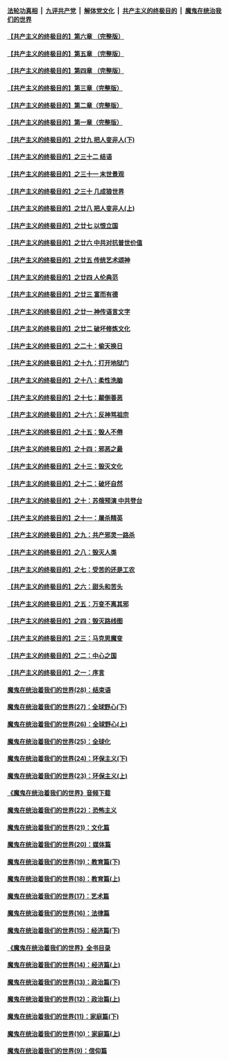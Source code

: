 ####  [法轮功真相](../../../../basic/blob/master/README.md?t=05090834) &nbsp;|&nbsp; [九评共产党](../../../../9ping.md/blob/master/README.md?t=05090834) &nbsp;|&nbsp; [解体党文化](../../../../jtdwh.md/blob/master/README.md?t=05090834)  &nbsp;|&nbsp; [共产主义的终极目的](../../../../gczydzjmd.md/blob/master/README.md?t=05090834) &nbsp;|&nbsp; [魔鬼在统治我们的世界](../../../../mgztzwmdsj.md/blob/master/README.md?t=05090834) 

#### [【共产主义的终极目的】第六章 （完整版）](../pages/nsc422/n11428913.md?t=05090834) 

#### [【共产主义的终极目的】第五章 （完整版）](../pages/nsc422/n11428912.md?t=05090834) 

#### [【共产主义的终极目的】第四章 （完整版）](../pages/nsc422/n11428907.md?t=05090834) 

#### [【共产主义的终极目的】第三章（完整版）](../pages/nsc422/n11428848.md?t=05090834) 

#### [【共产主义的终极目的】第二章（完整版）](../pages/nsc422/n11428831.md?t=05090834) 

#### [【共产主义的终极目的】第一章（完整版）](../pages/nsc422/n11417651.md?t=05090834) 

#### [【共产主义的终极目的】之廿九 把人变非人(下)](../pages/nsc422/n11344140.md?t=05090834) 

#### [【共产主义的终极目的】之三十二 结语](../pages/nsc422/n11360535.md?t=05090834) 

#### [【共产主义的终极目的】之三十一 末世景观](../pages/nsc422/n11351129.md?t=05090834) 

#### [【共产主义的终极目的】之三十 几成狼世界](../pages/nsc422/n11348280.md?t=05090834) 

#### [【共产主义的终极目的】之廿八 把人变非人(上)](../pages/nsc422/n11340492.md?t=05090834) 

#### [【共产主义的终极目的】之廿七 以恨立国](../pages/nsc422/n11336944.md?t=05090834) 

#### [【共产主义的终极目的】之廿六 中共对抗普世价值](../pages/nsc422/n11324785.md?t=05090834) 

#### [【共产主义的终极目的】之廿五 传统艺术颂神](../pages/nsc422/n11296396.md?t=05090834) 

#### [【共产主义的终极目的】之廿四 人伦典范](../pages/nsc422/n11296397.md?t=05090834) 

#### [【共产主义的终极目的】之廿三 富而有德](../pages/nsc422/n11283598.md?t=05090834) 

#### [【共产主义的终极目的】之廿一 神传语言文字](../pages/nsc422/n11263265.md?t=05090834) 

#### [【共产主义的终极目的】之廿二 破坏修炼文化](../pages/nsc422/n11245728.md?t=05090834) 

#### [【共产主义的终极目的】之二十：偷天换日](../pages/nsc422/n11238846.md?t=05090834) 

#### [【共产主义的终极目的】之十九：打开地狱门](../pages/nsc422/n11206376.md?t=05090834) 

#### [【共产主义的终极目的】之十八：柔性洗脑](../pages/nsc422/n11199994.md?t=05090834) 

#### [【共产主义的终极目的】之十七：颠倒善恶](../pages/nsc422/n11179782.md?t=05090834) 

#### [【共产主义的终极目的】之十六：反神骂祖宗](../pages/nsc422/n11166798.md?t=05090834) 

#### [【共产主义的终极目的】之十五：毁人不倦](../pages/nsc422/n11166792.md?t=05090834) 

#### [【共产主义的终极目的】之十四：邪恶之最](../pages/nsc422/n11150249.md?t=05090834) 

#### [【共产主义的终极目的】之十三：毁灭文化](../pages/nsc422/n11135227.md?t=05090834) 

#### [【共产主义的终极目的】之十二：破坏自然](../pages/nsc422/n11135214.md?t=05090834) 

#### [【共产主义的终极目的】之十：苏俄预演 中共登台](../pages/nsc422/n11118424.md?t=05090834) 

#### [【共产主义的终极目的】之十一：屠杀精英](../pages/nsc422/n11118442.md?t=05090834) 

#### [【共产主义的终极目的】之九：共产邪灵一路杀](../pages/nsc422/n11114139.md?t=05090834) 

#### [【共产主义的终极目的】之八：毁灭人类](../pages/nsc422/n11108503.md?t=05090834) 

#### [【共产主义的终极目的】之七：受苦的还是工农](../pages/nsc422/n11101809.md?t=05090834) 

#### [【共产主义的终极目的】之六：甜头和苦头](../pages/nsc422/n11096971.md?t=05090834) 

#### [【共产主义的终极目的】之五：万变不离其邪](../pages/nsc422/n11091285.md?t=05090834) 

#### [【共产主义的终极目的】之四：毁灭路线图](../pages/nsc422/n11086284.md?t=05090834) 

#### [【共产主义的终极目的】之三：马克思魔变](../pages/nsc422/n11061941.md?t=05090834) 

#### [【共产主义的终极目的】之二：中心之国](../pages/nsc422/n11047728.md?t=05090834) 

#### [【共产主义的终极目的】之一：序言](../pages/nsc422/n11086077.md?t=05090834) 

#### [魔鬼在统治着我们的世界(28)：结束语](../pages/nsc422/n10936246.md?t=05090834) 

#### [魔鬼在统治着我们的世界(27)：全球野心(下)](../pages/nsc422/n10928319.md?t=05090834) 

#### [魔鬼在统治着我们的世界(26)：全球野心(上)](../pages/nsc422/n10900318.md?t=05090834) 

#### [魔鬼在统治着我们的世界(25)：全球化](../pages/nsc422/n10788205.md?t=05090834) 

#### [魔鬼在统治着我们的世界(24)：环保主义(下)](../pages/nsc422/n10695307.md?t=05090834) 

#### [魔鬼在统治着我们的世界(23)：环保主义(上)](../pages/nsc422/n10688613.md?t=05090834) 

#### [《魔鬼在统治着我们的世界》音频下载](../pages/nsc422/n10635553.md?t=05090834) 

#### [魔鬼在统治着我们的世界(22)：恐怖主义](../pages/nsc422/n10614727.md?t=05090834) 

#### [魔鬼在统治着我们的世界(21)：文化篇](../pages/nsc422/n10597706.md?t=05090834) 

#### [魔鬼在统治着我们的世界(20)：媒体篇](../pages/nsc422/n10586579.md?t=05090834) 

#### [魔鬼在统治着我们的世界(19)：教育篇(下)](../pages/nsc422/n10564808.md?t=05090834) 

#### [魔鬼在统治着我们的世界(18)：教育篇(上)](../pages/nsc422/n10526970.md?t=05090834) 

#### [魔鬼在统治着我们的世界(17)：艺术篇](../pages/nsc422/n10499093.md?t=05090834) 

#### [魔鬼在统治着我们的世界(16)：法律篇](../pages/nsc422/n10485969.md?t=05090834) 

#### [魔鬼在统治着我们的世界(15)：经济篇(下)](../pages/nsc422/n10469975.md?t=05090834) 

#### [《魔鬼在统治着我们的世界》全书目录](../pages/nsc422/n10464261.md?t=05090834) 

#### [魔鬼在统治着我们的世界(14)：经济篇(上)](../pages/nsc422/n10457370.md?t=05090834) 

#### [魔鬼在统治着我们的世界(13)：政治篇(下)](../pages/nsc422/n10448270.md?t=05090834) 

#### [魔鬼在统治着我们的世界(12)：政治篇(上)](../pages/nsc422/n10444576.md?t=05090834) 

#### [魔鬼在统治着我们的世界(11)：家庭篇(下)](../pages/nsc422/n10440961.md?t=05090834) 

#### [魔鬼在统治着我们的世界(10)：家庭篇(上)](../pages/nsc422/n10435448.md?t=05090834) 

#### [魔鬼在统治着我们的世界(9)：信仰篇](../pages/nsc422/n10432159.md?t=05090834) 


